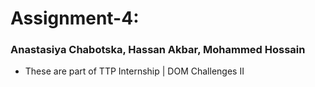 # Assignment-4:

### Anastasiya Chabotska, Hassan Akbar, Mohammed Hossain

- These are part of TTP Internship | DOM Challenges II
